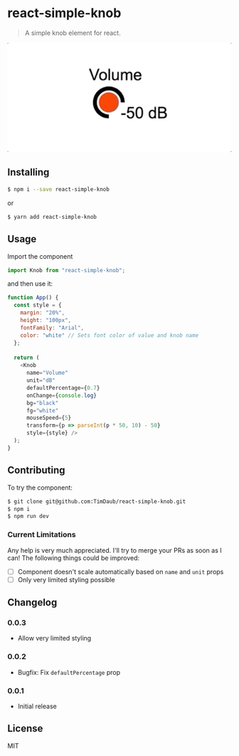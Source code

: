 # react-simple-knob

> A simple knob element for react.

<a href="https://github.com/TimDaub/react-simple-knob"><img width="600"
src="https://github.com/TimDaub/react-simple-knob/raw/master/assets/examplev2.gif" alt="react-simple-knob screenshot" /></a>


## Installing

```bash
$ npm i --save react-simple-knob
```

or

```bash
$ yarn add react-simple-knob
```

## Usage

Import the component

```js
import Knob from "react-simple-knob";
```

and then use it:

```js
function App() {
  const style = {
    margin: "20%",
    height: "100px",
    fontFamily: "Arial",
    color: "white" // Sets font color of value and knob name
  };

  return (
    <Knob
      name="Volume"
      unit="dB"
      defaultPercentage={0.7}
      onChange={console.log}
      bg="black"
      fg="white"
      mouseSpeed={5}
      transform={p => parseInt(p * 50, 10) - 50}
      style={style} />
  );
}
```


## Contributing

To try the component:

```bash
$ git clone git@github.com:TimDaub/react-simple-knob.git
$ npm i
$ npm run dev
```

### Current Limitations

Any help is very much appreciated. I'll try to merge your PRs as soon as I can!
The following things could be improved:

- [ ] Component doesn't scale automatically based on `name` and `unit` props
- [ ] Only very limited styling possible

## Changelog

### 0.0.3

- Allow very limited styling

### 0.0.2

- Bugfix: Fix `defaultPercentage` prop

### 0.0.1

- Initial release

## License

MIT
